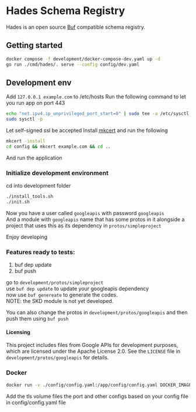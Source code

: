 # Hades Schema Registry

Hades is an open source [Buf](https://github.com/bufbuild/buf) compatible schema registry.

## Getting started
```sh
docker compose -f development/docker-compose-dev.yaml up -d
go run ./cmd/hades/. serve --config config/dev.yaml
```

## Development env
Add `127.0.0.1 example.com` to /etc/hosts
Run the following command to let you run app on port 443
```bash
echo "net.ipv4.ip_unprivileged_port_start=0" | sudo tee -a /etc/sysctl.conf
sudo sysctl -p
```
Let self-signed ssl be accepted
Install [mkcert](https://github.com/FiloSottile/mkcert)
and run the following
```bash
mkcert -install
cd config && mkcert example.com && cd ..
```

And run the application

### Initialize development environment
cd into development folder
```bash
./install_tools.sh
./init.sh
```

Now you have a user called `googleapis` with password `googleapis` \
And a module with `googleapis` name that has some protos in it alongside a project 
that uses this as its dependency in `protos/simpleproject`

Enjoy developing

### Features ready to tests:
1. buf dep update
2. buf push

go to `development/protos/simpleproject` \
    use `buf dep update` to update your googleapis dependency \
now use `buf genereate` to generate the codes. \
NOTE: the SKD module is not yet developed.

You can also change the protos in `development/protos/googleapis` and then push them using `buf push`

#### Licensing
This project includes files from Google APIs for development purposes, which are licensed under the Apache License 2.0. See the `LICENSE` file in `development/protos/googleapis` for details.

### Docker
```bash
docker run -v ./config/config.yaml:/app/config/config.yaml DOCKER_IMAGE:TAG
```
Add the tls volume files the port and other configs based on your config file in config/config.yaml file

